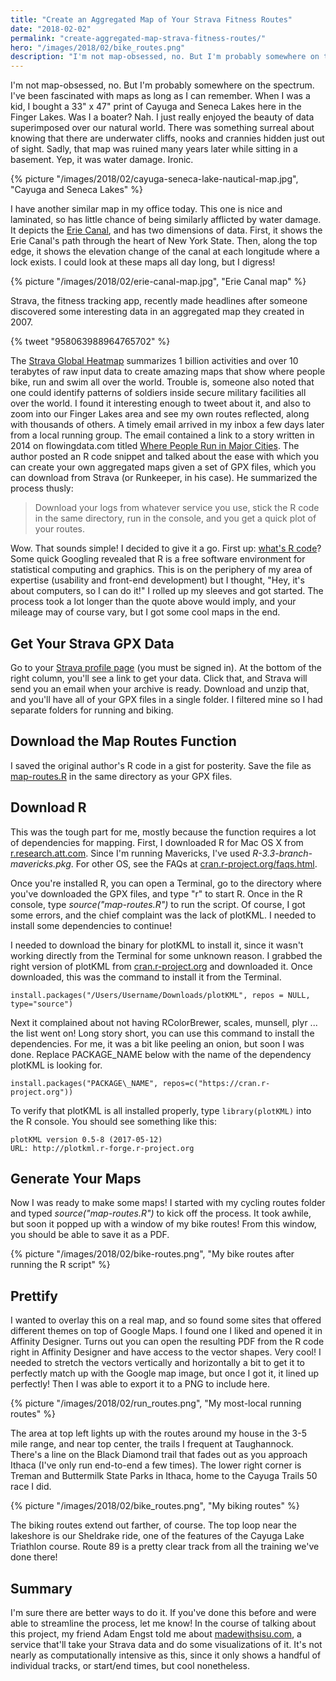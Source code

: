 ```yaml
---
title: "Create an Aggregated Map of Your Strava Fitness Routes"
date: "2018-02-02"
permalink: "create-aggregated-map-strava-fitness-routes/"
hero: "/images/2018/02/bike_routes.png"
description: "I'm not map-obsessed, no. But I'm probably somewhere on the spectrum. I've been fascinated with maps as long as I can remember."
---
```


I'm not map-obsessed, no. But I'm probably somewhere on the spectrum. I've been fascinated with maps as long as I can remember. When I was a kid, I bought a 33" x 47" print of Cayuga and Seneca Lakes here in the Finger Lakes. Was I a boater? Nah. I just really enjoyed the beauty of data superimposed over our natural world. There was something surreal about knowing that there are underwater cliffs, nooks and crannies hidden just out of sight. Sadly, that map was ruined many years later while sitting in a basement. Yep, it was water damage. Ironic.

{% picture "/images/2018/02/cayuga-seneca-lake-nautical-map.jpg", "Cayuga and Seneca Lakes" %}

I have another similar map in my office today. This one is nice and laminated, so has little chance of being similarly afflicted by water damage. It depicts the [Erie Canal](http://www.eriecanal.org/maps.html), and has two dimensions of data. First, it shows the Erie Canal's path through the heart of New York State. Then, along the top edge, it shows the elevation change of the canal at each longitude where a lock exists. I could look at these maps all day long, but I digress!

{% picture "/images/2018/02/erie-canal-map.jpg", "Erie Canal map" %}

Strava, the fitness tracking app, recently made headlines after someone discovered some interesting data in an aggregated map they created in 2007.

{% tweet "958063988964765702" %}

The [Strava Global Heatmap](https://labs.strava.com/heatmap/#10.45/-76.85542/42.60169/hot/run) summarizes 1 billion activities and over 10 terabytes of raw input data to create amazing maps that show where people bike, run and swim all over the world. Trouble is, someone also noted that one could identify patterns of soldiers inside secure military facilities all over the world. I found it interesting enough to tweet about it, and also to zoom into our Finger Lakes area and see my own routes reflected, along with thousands of others. A timely email arrived in my inbox a few days later from a local running group. The email contained a link to a story written in 2014 on flowingdata.com titled [Where People Run in Major Cities](https://flowingdata.com/2014/02/05/where-people-run). The author posted an R code snippet and talked about the ease with which you can create your own aggregated maps given a set of GPX files, which you can download from Strava (or Runkeeper, in his case). He summarized the process thusly:

> Download your logs from whatever service you use, stick the R code in the same directory, run in the console, and you get a quick plot of your routes.

Wow. That sounds simple! I decided to give it a go. First up: [what's R code](https://en.wikipedia.org/wiki/R_(programming_language))? Some quick Googling revealed that R is a free software environment for statistical computing and graphics. This is on the periphery of my area of expertise (usability and front-end development) but I thought, "Hey, it's about computers, so I can do it!" I rolled up my sleeves and got started. The process took a lot longer than the quote above would imply, and your mileage may of course vary, but I got some cool maps in the end.

## Get Your Strava GPX Data

Go to your [Strava profile page](https://www.strava.com/settings/profile) (you must be signed in). At the bottom of the right column, you'll see a link to get your data. Click that, and Strava will send you an email when your archive is ready. Download and unzip that, and you'll have all of your GPX files in a single folder. I filtered mine so I had separate folders for running and biking.

## Download the Map Routes Function

I saved the original author's R code in a gist for posterity. Save the file as [map-routes.R](https://gist.github.com/scottpdawson/2ad6a56e756f3bf028fed77f7152e741) in the same directory as your GPX files.

## Download R

This was the tough part for me, mostly because the function requires a lot of dependencies for mapping. First, I downloaded R for Mac OS X from [r.research.att.com](http://r.research.att.com). Since I'm running Mavericks, I've used _R-3.3-branch-mavericks.pkg_. For other OS, see the FAQs at [cran.r-project.org/faqs.html](https://cran.r-project.org/faqs.html).

Once you're installed R, you can open a Terminal, go to the directory where you've downloaded the GPX files, and type "r" to start R. Once in the R console, type _source("map-routes.R")_ to run the script. Of course, I got some errors, and the chief complaint was the lack of plotKML. I needed to install some dependencies to continue!

I needed to download the binary for plotKML to install it, since it wasn't working directly from the Terminal for some unknown reason. I grabbed the right version of plotKML from [cran.r-project.org](https://cran.r-project.org/web/packages/plotKML/index.html) and downloaded it. Once downloaded, this was the command to install it from the Terminal.

<pre><code>install.packages("/Users/Username/Downloads/plotKML", repos = NULL, type="source")</pre></code>

Next it complained about not having RColorBrewer, scales, munsell, plyr ... the list went on! Long story short, you can use this command to install the dependencies. For me, it was a bit like peeling an onion, but soon I was done. Replace PACKAGE\_NAME below with the name of the dependency plotKML is looking for.

<pre><code>install.packages("PACKAGE&#92;_NAME", repos=c("https://cran.r-project.org"))</pre></code>

To verify that plotKML is all installed properly, type <code>library(plotKML)</code> into the R console. You should see something like this:

<pre><code>plotKML version 0.5-8 (2017-05-12) 
URL: http://plotkml.r-forge.r-project.org</pre></code>

## Generate Your Maps

Now I was ready to make some maps! I started with my cycling routes folder and typed _source("map-routes.R")_ to kick off the process. It took awhile, but soon it popped up with a window of my bike routes! From this window, you should be able to save it as a PDF.

{% picture "/images/2018/02/bike-routes.png", "My bike routes after running the R script" %}

## Prettify

I wanted to overlay this on a real map, and so found some sites that offered different themes on top of Google Maps. I found one I liked and opened it in Affinity Designer. Turns out you can open the resulting PDF from the R code right in Affinity Designer and have access to the vector shapes. Very cool! I needed to stretch the vectors vertically and horizontally a bit to get it to perfectly match up with the Google map image, but once I got it, it lined up perfectly! Then I was able to export it to a PNG to include here.

{% picture "/images/2018/02/run_routes.png", "My most-local running routes" %}

The area at top left lights up with the routes around my house in the 3-5 mile range, and near top center, the trails I frequent at Taughannock. There's a line on the Black Diamond trail that fades out as you approach Ithaca (I've only run end-to-end a few times). The lower right corner is Treman and Buttermilk State Parks in Ithaca, home to the Cayuga Trails 50 race I did.

{% picture "/images/2018/02/bike_routes.png", "My biking routes" %}

The biking routes extend out farther, of course. The top loop near the lakeshore is our Sheldrake ride, one of the features of the Cayuga Lake Triathlon course. Route 89 is a pretty clear track from all the training we've done there!

## Summary

I'm sure there are better ways to do it. If you've done this before and were able to streamline the process, let me know! In the course of talking about this project, my friend Adam Engst told me about [madewithsisu.com](https://www.madewithsisu.com), a service that'll take your Strava data and do some visualizations of it. It's not nearly as computationally intensive as this, since it only shows a handful of individual tracks, or start/end times, but cool nonetheless.